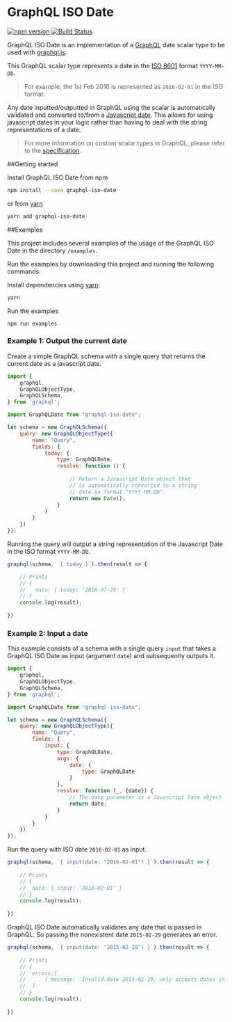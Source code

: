 # GraphQL ISO Date
[![npm version](https://badge.fury.io/js/graphql-iso-date.svg)](http://badge.fury.io/js/graphql-iso-date)
[![Build Status](https://travis-ci.org/excitement-engineer/graphql-iso-date.svg?branch=master)](https://travis-ci.org/excitement-engineer/graphql-iso-date)

GraphQL ISO Date is an implementation of a [GraphQL](https://facebook.github.io/graphql/) date scalar type to be used with [graphql.js](https://github.com/graphql/graphql-js). 

This GraphQL scalar type represents a date in the [ISO 8601](https://en.wikipedia.org/wiki/ISO_8601) format `YYYY-MM-DD`.

>For example, the 1st Feb 2016 is represented as `2016-02-01` in the ISO format. 

Any date inputted/outputted in GraphQL using the scalar is automatically validated and converted to/from a [Javascript date](https://developer.mozilla.org/en-US/docs/Web/JavaScript/Reference/Global_Objects/Date). This allows for using javascript dates in your logic rather than having to deal with the string representations of a date.

> For more information on custom scalar types in GraphQL, please refer to the [specification](https://facebook.github.io/graphql/#sec-Scalars).

##Getting started

Install GraphQL ISO Date from npm

```sh
npm install --save graphql-iso-date
```

or from [yarn](https://yarnpkg.com/)

```sh
yarn add graphql-iso-date
```

##Examples

This project includes several examples of the usage of the GraphQL ISO Date in the directory `/examples`.

Run the examples by downloading this project and running the following commands:

Install dependencies using [yarn](https://yarnpkg.com/):

```sh
yarn
```

Run the examples

```
npm run examples
```


### Example 1: Output the current date

Create a simple GraphQL schema with a single query that returns the current date as a javascript date.

```js
import {
    graphql,
    GraphQLObjectType,
    GraphQLSchema,
} from 'graphql';

import GraphQLDate from "graphql-iso-date";

let schema = new GraphQLSchema({
    query: new GraphQLObjectType({
        name: "Query",
        fields: {
            today: {
                type: GraphQLDate,
                resolve: function () {
                
                    // Return a Javascript Date object that
                    // is automatically converted to a string
                    // date in format "YYYY-MM-DD".
                    return new Date();
                }
            }
        }
    })
});
```

Running the query will output a string representation of the Javascript Date in the ISO format `YYYY-MM-DD`.

```js
graphql(schema, `{ today }`).then(result => {

    // Prints
    // { 
    //	 data: { today: '2016-07-29' } 
    // }
    console.log(result);
    
})
```


### Example 2: Input a date

This example consists of a schema with a single query `input` that takes a GraphQL ISO Date as input (argument `date`) and subsequently outputs it.

```js
import {
    graphql,
    GraphQLObjectType,
    GraphQLSchema,
} from 'graphql';

import GraphQLDate from "graphql-iso-date";

let schema = new GraphQLSchema({
    query: new GraphQLObjectType({
        name: "Query",
        fields: {
            input: {
                type: GraphQLDate,
                args: {
                    date: {
                        type: GraphQLDate
                    }
                },
                resolve: function (_, {date}) {
                    // The date parameter is a Javascript Date object
                    return date;
                }
            }
        }
    })
});
```

Run the query with ISO date `2016-02-01` as input.

```js
graphql(schema, `{ input(date: "2016-02-01") }`).then(result => {
    
    // Prints
    // { 
    //	data: { input: '2016-02-01' } 
    // }
    console.log(result);
        
})
```

GraphQL ISO Date automatically validates any date that is passed in GraphQL. So passing the nonexistent date `2015-02-29` generates an error.

```js
graphql(schema, `{ input(date: "2015-02-29") }`).then(result => {
    
    // Prints
    // { 
    // 	errors:[ 
    // 		{ message: 'Invalid date 2015-02-29, only accepts dates in format 'YYYY-MM-DD'' } 
    //	] 
    // }
    console.log(result);
        
})
```

